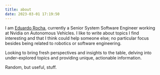```yaml
---
title: about
date: 2023-03-01 17:19:50
---
```


I am [Eduardo Rocha](https://www.rocha.one/), currently a Senior System Software Engineer working at Nvidia on Autonomous Vehicles. I like to write about topics I find interesting and that I think could help someone else; no particular focus besides being related to robotics or software engineering.

Looking to bring fresh perspectives and insights to the table, delving into under-explored topics and providing unique, actionable information.

Random, but useful, stuff.
